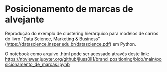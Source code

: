 # Posicionamento de marcas de alvejante
Reprodução do exemplo de clustering hierárquico para modelos de carros do livro "Data Science, Marketing & Business" (https://datascience.insper.edu.br/datascience.pdf) em Python.

O notebook como arquivo .html pode ser acessado através deste link: https://nbviewer.jupyter.org/github/jluss0ll1/brand_positioning/blob/main/posicionamento_de_marcas.ipynb
